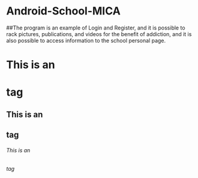 # Android-School-MICA
##The program is an example of Login and Register, and it is possible to rack pictures, publications, and videos for the benefit of addiction, and it is also possible to access information to the school personal page.



# This is an <h1> tag
## This is an <h2> tag
###### This is an <h6> tag
